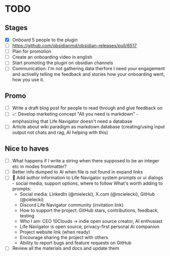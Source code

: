# TODO

## Stages
- [x] Onboard 5 people to the plugin
- [ ] https://github.com/obsidianmd/obsidian-releases/pull/6517
- [ ] Plan for promotion
- [ ] Create an onboarding video in english
- [ ] Start promoting the plugin on obsidian channels
- [ ] Communication: I'm not gathering data therfore I need your engagement and activelly telling me feedback and stories how your onboarding went, how you use it.

## Promo
- [ ] Write a draft blog post for people to read through and give feedback on
- [ ] 📈 Develop marketing concept "All you need is markdown" - emphasizing that Life Navigator doesn't need a database
- [ ] Article about wiki paradigm as markdown database (creating/using input output not chats and rag, AI helping with this)

## Nice to haves
- [ ] What happens if I write a string when there supposed to be an integer etc in modes frontmatter?
- [ ] Better info dumped to AI when file is not found in expand links
- [ ] 🔧 Add author information to Life Navigator system prompts or ui dialogs - social media, support options, where to follow
    What's worth adding to prompts:
    - Social media: LinkedIn (@mielecki), X.com (@mcielecki), GitHub (@cielecki)
    - Discord Life Navigator community (invitation link)
    - How to support the project: GitHub stars, contributions, feedback, testing
    - Who I am: CEO 10Clouds → indie open source creator, AI enthusiast
    - Life Navigator is open source, privacy-first personal AI companion
    - Project website link (when ready)
    - Encourage sharing the project with others
    - Ability to report bugs and feature requests on GitHub
- [ ] Review all the materials and docs and update them
